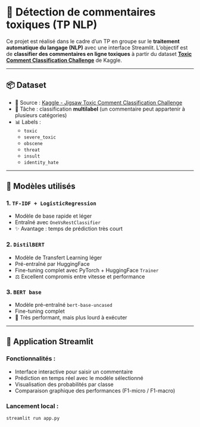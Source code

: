 # 🧠 Détection de commentaires toxiques (TP NLP)

Ce projet est réalisé dans le cadre d’un TP en groupe sur le **traitement automatique du langage (NLP)** avec une interface Streamlit. L’objectif est de **classifier des commentaires en ligne toxiques** à partir du dataset **[Toxic Comment Classification Challenge](https://www.kaggle.com/c/jigsaw-toxic-comment-classification-challenge/data)** de Kaggle.

---

## 📦 Dataset

- 📁 Source : [Kaggle - Jigsaw Toxic Comment Classification Challenge](https://www.kaggle.com/c/jigsaw-toxic-comment-classification-challenge)
- 📝 Tâche : classification **multilabel** (un commentaire peut appartenir à plusieurs catégories)
- 📊 Labels :  
  - `toxic`  
  - `severe_toxic`  
  - `obscene`  
  - `threat`  
  - `insult`  
  - `identity_hate`

---

## 🧪 Modèles utilisés

### 1. `TF-IDF + LogisticRegression`
- Modèle de base rapide et léger
- Entraîné avec `OneVsRestClassifier`
- ✨ Avantage : temps de prédiction très court

### 2. `DistilBERT`
- Modèle de Transfert Learning léger
- Pré-entraîné par HuggingFace
- Fine-tuning complet avec PyTorch + HuggingFace `Trainer`
- ⚖️ Excellent compromis entre vitesse et performance

### 3. `BERT base`
- Modèle pré-entraîné `bert-base-uncased`
- Fine-tuning complet
- 🧠 Très performant, mais plus lourd à exécuter

---

## 🚀 Application Streamlit

### Fonctionnalités :
- Interface interactive pour saisir un commentaire
- Prédiction en temps réel avec le modèle sélectionné
- Visualisation des probabilités par classe
- Comparaison graphique des performances (F1-micro / F1-macro)

### Lancement local :

```bash
streamlit run app.py
